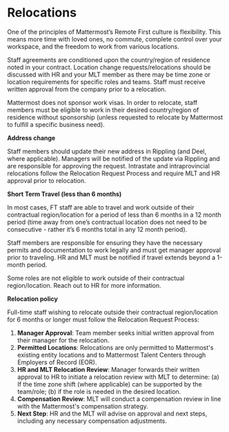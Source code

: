 # Relocations

One of the principles of Mattermost’s Remote First culture is flexibility. This means more time with loved ones, no commute, complete control over your workspace, and the freedom to work from various locations.

Staff agreements are conditioned upon the country/region of residence noted in your contract. Location change requests/relocations should be discussed with HR and your MLT member as there may be time zone or location requirements for specific roles and teams. Staff must receive written approval from the company prior to a relocation.

Mattermost does not sponsor work visas. In order to relocate, staff members must be eligible to work in their desired country/region of residence without sponsorship (unless requested to relocate by Mattermost to fulfill a specific business need).

**Address change**

Staff members should update their new address in Rippling (and Deel, where applicable). Managers will be notified of the update via Rippling and are responsible for approving the request. Intrastate and intraprovincial relocations follow the Relocation Request Process and require MLT and HR approval prior to relocation.

**Short Term Travel (less than 6 months)**

In most cases, FT staff are able to travel and work outside of their contractual region/location for a period of less than 6 months in a 12 month period (time away from one’s contractual location does not need to be consecutive - rather it’s 6 months total in any 12 month period).

Staff members are responsible for ensuring they have the necessary permits and documentation to work legally and must get manager approval prior to traveling. HR and MLT must be notified if travel extends beyond a 1-month period. 

Some roles are not eligible to work outside of their contractual region/location. Reach out to HR for more information.

**Relocation policy**

Full-time staff wishing to relocate outside their contractual region/location for 6 months or longer must follow the Relocation Request Process:

1. **Manager Approval**: Team member seeks initial written approval from their manager for the relocation.
2. **Permitted Locations**: Relocations are only permitted to Mattermost's existing entity locations and to Mattermost Talent Centers through Employers of Record (EOR).
3. **HR and MLT Relocation Review**: Manager forwards their written approval to HR to initiate a relocation review with MLT to determine: (a) If the time zone shift (where applicable) can be supported by the team/role; (b) if the role is needed in the desired location.
4. **Compensation Review**: MLT will conduct a compensation review in line with the Mattermost's compensation strategy.
5. **Next Step**: HR and the MLT will advise on approval and next steps, including any necessary compensation adjustments.

